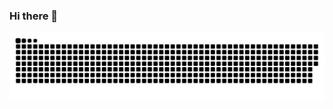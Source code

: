 ### Hi there 👋

<!--
**GodDragonStr/GodDragonStr** is a ✨ _special_ ✨ repository because its `README.md` (this file) appears on your GitHub profile.

Here are some ideas to get you started:

- 🔭 I’m currently working on ...
- 🌱 I’m currently learning ...
- 👯 I’m looking to collaborate on ...
- 🤔 I’m looking for help with ...
- 💬 Ask me about ...
- 📫 How to reach me: ...
- 😄 Pronouns: ...
- ⚡ Fun fact: ...
-->

<picture>
  <source media="(prefers-color-scheme: dark)" srcset="https://raw.githubusercontent.com/goddragonstr/goddragonstr/output/github-contribution-grid-snake-dark.svg">
  <source media="(prefers-color-scheme: light)" srcset="https://raw.githubusercontent.com/goddragonstr/goddragonstr/output/github-contribution-grid-snake.svg">
  <img alt="github contribution grid snake animation" src="https://raw.githubusercontent.com/goddragonstr/goddragonstr/output/github-contribution-grid-snake.svg">
</picture>

